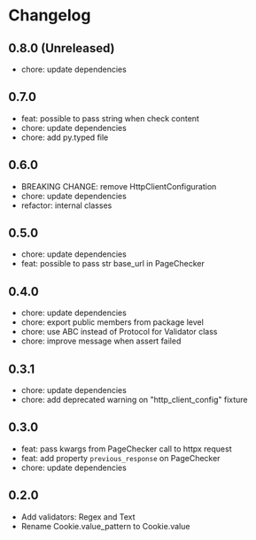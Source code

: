 # Changelog
## 0.8.0 (Unreleased)
- chore: update dependencies

## 0.7.0
- feat: possible to pass string when check content
- chore: update dependencies
- chore: add py.typed file

## 0.6.0
- BREAKING CHANGE: remove HttpClientConfiguration
- chore: update dependencies
- refactor: internal classes

## 0.5.0
- chore: update dependencies
- feat: possible to pass str base_url in PageChecker

## 0.4.0
- chore: update dependencies
- chore: export public members from package level
- chore: use ABC instead of Protocol for Validator class
- chore: improve message when assert failed

## 0.3.1
- chore: update dependencies
- chore: add deprecated warning on "http_client_config" fixture

## 0.3.0
- feat: pass kwargs from PageChecker call to httpx request
- feat: add property `previous_response` on PageChecker
- chore: update dependencies

## 0.2.0
- Add validators: Regex and Text
- Rename Cookie.value_pattern to Cookie.value
